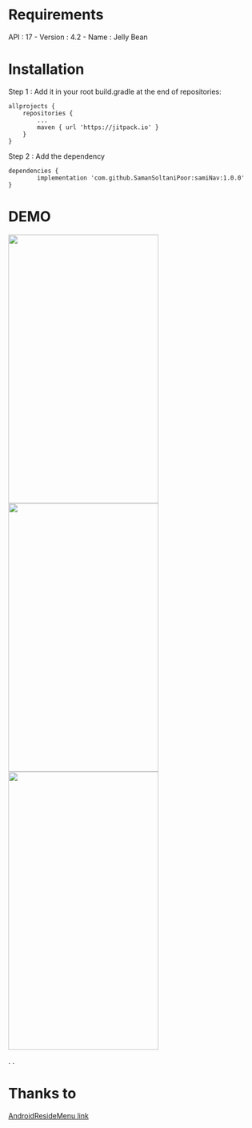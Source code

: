 # Requirements
API : 17 - Version : 4.2 - Name : Jelly Bean


# Installation
Step 1 : Add it in your root build.gradle at the end of repositories:

	allprojects {
		repositories {
			...
			maven { url 'https://jitpack.io' }
		}
	}
Step 2 : Add the dependency

	dependencies {
	        implementation 'com.github.SamanSoltaniPoor:samiNav:1.0.0'
	}



	
# DEMO
<img src="https://dl.hamyarandroid.com/library/358/samiNav.gif" width="300" height="536" />
<img src="https://dl.hamyarandroid.com/library/358/samiNav_Custom.png" width="300" height="536" />
<img src="https://dl.hamyarandroid.com/library/358/samiNav_3D.gif" width="300" height="555" />


.
<Enter>
	.
	<Enter>


# Thanks to 
[AndroidResideMenu link](https://github.com/SpecialCyCi/AndroidResideMenu)
